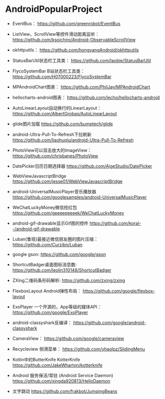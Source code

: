 # AndroidPopularProject

* EventBus：
https://github.com/greenrobot/EventBus

* ListView，ScrollView等控件滑动距离监听：
https://github.com/ksoichiro/Android-ObservableScrollView

* okhttputils：
https://github.com/hongyangAndroid/okhttputils

* StatusBarUtil状态栏工具类：
https://github.com/laobie/StatusBarUtil

* FlycoSystemBar B站状态栏工具类：
https://github.com/H07000223/FlycoSystemBar

* MPAndroidChart图表：
https://github.com/PhilJay/MPAndroidChart

* hellocharts-android图表：
https://github.com/lecho/hellocharts-android

* AutoLinearLayout自动换行的LinearLayout：
https://github.com/AlbertGrobas/AutoLinearLayout

* glide图片加载
https://github.com/bumptech/glide

* android-Ultra-Pull-To-Refresh下拉刷新
https://github.com/liaohuqiu/android-Ultra-Pull-To-Refresh

* PhotoView可以双击放大的ImageView：
https://github.com/chrisbanes/PhotoView

* DatePicker日历日期选择器
https://github.com/AigeStudio/DatePicker

* WebViewJavascriptBridge
https://github.com/jesse01/WebViewJavascriptBridge

* android-UniversalMusicPlayer音乐播放器
https://github.com/googlesamples/android-UniversalMusicPlayer

* WeChatLuckyMoney微信抢红包
https://github.com/geeeeeeeeek/WeChatLuckyMoney

* android-gif-drawable显示Gif图的控件
https://github.com/koral--/android-gif-drawable

* Luban(鲁班)最接近微信朋友圈的图片压缩：
https://github.com/Curzibn/Luban

* google gson:
https://github.com/google/gson

* ShortcutBadger桌面图标消息数:
https://github.com/leolin310148/ShortcutBadger

* ZXing二维码条形码解析:
https://github.com/zxing/zxing

* FlexboxLayout Android弹性布局：
https://github.com/google/flexbox-layout

* ExoPlayer 一个开源的，App等级的媒体API：
https://github.com/google/ExoPlayer

* android-classyshark反编译：
https://github.com/google/android-classyshark

* CameraView：
https://github.com/google/cameraview

* Recycleview 侧滑菜单：
https://github.com/yhaolpz/SlidingMenu

* Kotlin中的ButterKnife KotterKnife
https://github.com/JakeWharton/kotterknife

* Android 服务保活/常驻 (Android Service Daemon)
https://github.com/xingda920813/HelloDaemon

* 文字跳动
https://github.com/frakbot/JumpingBeans

